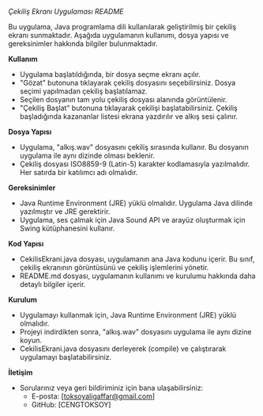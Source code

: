 *Çekiliş Ekranı Uygulaması README*

Bu uygulama, Java programlama dili kullanılarak geliştirilmiş bir çekiliş ekranı sunmaktadır. Aşağıda uygulamanın kullanımı, dosya yapısı ve gereksinimler hakkında bilgiler bulunmaktadır.

**Kullanım**
   - Uygulama başlatıldığında, bir dosya seçme ekranı açılır.
   - "Gözat" butonuna tıklayarak çekiliş dosyasını seçebilirsiniz. Dosya seçimi yapılmadan çekiliş başlatılamaz.
   - Seçilen dosyanın tam yolu çekiliş dosyası alanında görüntülenir.
   - "Çekiliş Başlat" butonuna tıklayarak çekilişi başlatabilirsiniz. Çekiliş başladığında kazananlar listesi ekrana yazdırılır ve alkış sesi çalınır.

**Dosya Yapısı**
   - Uygulama, "alkış.wav" dosyasını çekiliş sırasında kullanır. Bu dosyanın uygulama ile aynı dizinde olması beklenir.
   - Çekiliş dosyası ISO8859-9 (Latin-5) karakter kodlamasıyla yazılmalıdır. Her satırda bir katılımcı adı olmalıdır.

**Gereksinimler**
   - Java Runtime Environment (JRE) yüklü olmalıdır. Uygulama Java dilinde yazılmıştır ve JRE gerektirir.
   - Uygulama, ses çalmak için Java Sound API ve arayüz oluşturmak için Swing kütüphanesini kullanır.

**Kod Yapısı** 
   - CekilisEkrani.java dosyası, uygulamanın ana Java kodunu içerir. Bu sınıf, çekiliş ekranının görüntüsünü ve çekiliş işlemlerini yönetir.
   - README.md dosyası, uygulamanın kullanımı ve kurulumu hakkında daha detaylı bilgiler içerir.

**Kurulum**
   - Uygulamayı kullanmak için, Java Runtime Environment (JRE) yüklü olmalıdır.
   - Projeyi indirdikten sonra, "alkış.wav" dosyasını uygulama ile aynı dizine koyun.
   - CekilisEkrani.java dosyasını derleyerek (compile) ve çalıştırarak uygulamayı başlatabilirsiniz.


**İletişim**
   - Sorularınız veya geri bildiriminiz için bana ulaşabilirsiniz:
     - E-posta: [toksoyaligaffar@gmail.com]
     - GitHub: [CENGTOKSOY]

